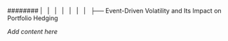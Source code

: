 ######## |   |   |   |   |   |   |   ├── Event-Driven Volatility and Its Impact on Portfolio Hedging

*Add content here*